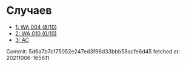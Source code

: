 # Случаев
- [1: WA 004 (8/10)](1.md)
- [2: WA 010 (0/10)](2.md)
- [3: AC](3.md)

Commit: 5d6a7b7c175052e247ed3f96d33bbb58acfe6d45
 fetched at: 20211006-165611
